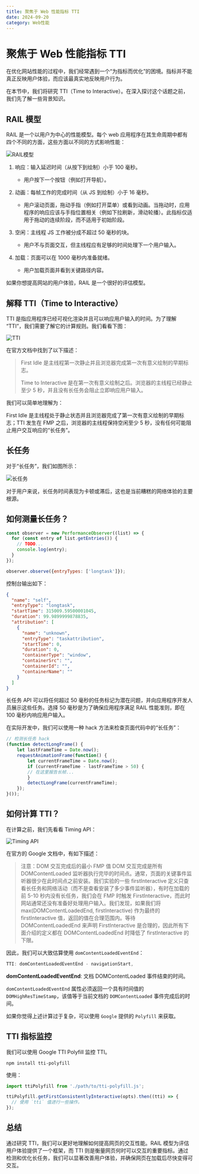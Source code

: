 ```yaml
---
title: 聚焦于 Web 性能指标 TTI
date: 2024-09-20
category: Web性能
---
```


# 聚焦于 Web 性能指标 TTI

在优化网站性能的过程中，我们经常遇到一个“为指标而优化”的困境。指标并不能真正反映用户体验，而应该最真实地反映用户行为。

在本节中，我们将研究 TTI（Time to Interactive）。在深入探讨这个话题之前，我们先了解一些背景知识。

## RAIL 模型

RAIL 是一个以用户为中心的性能模型。每个 web 应用程序在其生命周期中都有四个不同的方面，这些方面以不同的方式影响性能：

![RAIL模型](https://mmbiz.qpic.cn/mmbiz_png/LDPLltmNy571LicbMsgAAnTTDyD9wv2lOQMZHODGar0Xv3OJFUib7gSGPfNsAxiaxjeIl649cx7GxJuagY04rMGibg/640?wx_fmt=png&from=appmsg&tp=webp&wxfrom=5&wx_lazy=1&wx_co=1)

1. 响应：输入延迟时间（从按下到绘制）小于 100 毫秒。
    - 用户按下一个按钮（例如打开导航）。

2. 动画：每帧工作的完成时间（从 JS 到绘制）小于 16 毫秒。
    - 用户滚动页面，拖动手指（例如打开菜单）或看到动画。当拖动时，应用程序的响应应该与手指位置相关（例如下拉刷新，滑动轮播）。此指标仅适用于拖动的连续阶段，而不适用于初始阶段。

3. 空闲：主线程 JS 工作被分成不超过 50 毫秒的块。
    - 用户不与页面交互，但主线程应有足够的时间处理下一个用户输入。

4. 加载：页面可以在 1000 毫秒内准备就绪。
    - 用户加载页面并看到关键路径内容。

如果你想提高网站的用户体验，RAIL 是一个很好的评估模型。

## 解释 TTI（Time to Interactive）

TTI 是指应用程序已经可视化渲染并且可以响应用户输入的时间。为了理解 “TTI”，我们需要了解它的计算规则。我们看看下图：

![TTI](https://mmbiz.qpic.cn/mmbiz_png/LDPLltmNy571LicbMsgAAnTTDyD9wv2lOhKKwicq0uzqVVVsMz7BhtwosUhEQstWzJbbrfALLZyAiakibcicloF7ITg/640?wx_fmt=png&from=appmsg&tp=webp&wxfrom=5&wx_lazy=1&wx_co=1)

在官方文档中找到了以下描述：

> First Idle 是主线程第一次静止并且浏览器完成第一次有意义绘制的早期标志。
>
> Time to Interactive 是在第一次有意义绘制之后。浏览器的主线程已经静止至少 5 秒，并且没有长任务会阻止立即响应用户输入。

我们可以简单地理解为：

First Idle 是主线程处于静止状态并且浏览器完成了第一次有意义绘制的早期标志；TTI 发生在 FMP 之后，浏览器的主线程保持空闲至少 5 秒，没有任何可能阻止用户交互响应的“长任务”。

## 长任务

对于“长任务”，我们如图所示：

![长任务](https://mmbiz.qpic.cn/mmbiz_png/LDPLltmNy571LicbMsgAAnTTDyD9wv2lOn8zatjoO5EkbhzYL81c9Y9EbDWRqbJIwosNI8iaE72Bc9oiaqyLJUN4g/640?wx_fmt=png&from=appmsg&tp=webp&wxfrom=5&wx_lazy=1&wx_co=1)

对于用户来说，长任务时间表现为卡顿或滞后，这也是当前糟糕的网络体验的主要根源。

## 如何测量长任务？

```javascript
const observer = new PerformanceObserver((list) => {
  for (const entry of list.getEntries()) {
    // TODO...
    console.log(entry);
  }
});

observer.observe({entryTypes: ['longtask']});
```

控制台输出如下：

```json
{
  "name": "self",
  "entryType": "longtask",
  "startTime": 315009.59500001045,
  "duration": 99.9899999878835,
  "attribution": [
    {
      "name": "unknown",
      "entryType": "taskattribution",
      "startTime": 0,
      "duration": 0,
      "containerType": "window",
      "containerSrc": "",
      "containerId": "",
      "containerName": ""
    }
  ]
}
```

长任务 API 可以将任何超过 50 毫秒的任务标记为潜在问题，并向应用程序开发人员展示这些任务。选择 50 毫秒是为了确保应用程序满足 RAIL 性能准则，即在 100 毫秒内响应用户输入。

在实际开发中，我们可以使用一种 hack 方法来检查页面代码中的“长任务”：

```javascript
// 检测长任务 hack
(function detectLongFrame() {
    let lastFrameTime = Date.now();
    requestAnimationFrame(function() {
        let currentFrameTime = Date.now();
        if (currentFrameTime - lastFrameTime > 50) {
        // 在这里报告长帧...
        }
        detectLongFrame(currentFrameTime);
    });
}());
```

## 如何计算 TTI？

在计算之前，我们先看看 Timing API：

![Timing API](https://mmbiz.qpic.cn/mmbiz_png/LDPLltmNy571LicbMsgAAnTTDyD9wv2lOcQfVPvPZfQrpYj8LqZOkt6E8eLsXXe6uvyn6MwD8EOl18NTCZiaMuuw/640?wx_fmt=png&from=appmsg&tp=webp&wxfrom=5&wx_lazy=1&wx_co=1)

在官方的 Google 文档中，有如下描述：

> 注意：DOM 交互完成后的最小 FMP 值 DOM 交互完成是所有 DOMContentLoaded 监听器执行完毕的时间点。通常，页面的关键事件监听器很少在此时间点之前安装。我们实验的一些 firstInteractive 定义只查看长任务和网络活动（而不是查看安装了多少事件监听器），有时在加载的前 5-10 秒内没有长任务，我们会在 FMP 时触发 FirstInteractive，而此时网站通常还没有准备好处理用户输入。我们发现，如果我们将 max(DOMContentLoadedEnd, firstInteractive) 作为最终的 firstInteractive 值，返回的值在合理范围内。等待 DOMContentLoadedEnd 来声明 FirstInteractive 是合理的，因此所有下面介绍的定义都在 DOMContentLoadedEnd 时降低了 firstInteractive 的下限。

因此，我们可以大致估算使用 `domContentLoadedEventEnd`：

```javascript
TTI: domContentLoadedEventEnd - navigationStart,
```

**domContentLoadedEventEnd**: 文档 DOMContentLoaded 事件结束的时间。

`domContentLoadedEventEnd` 属性必须返回一个具有时间值的 `DOMHighResTimeStamp`，该值等于当前文档的 `DOMContentLoaded` 事件完成后的时间。

如果你觉得上述计算过于复杂，可以使用 `Google` 提供的 `Polyfill` 来获取。

## TTI 指标监控

我们可以使用 Google TTI Polyfill 监控 TTI。

```shell
npm install tti-polyfill
```

使用：

```javascript
import ttiPolyfill from './path/to/tti-polyfill.js';

ttiPolyfill.getFirstConsistentlyInteractive(opts).then((tti) => {
  // 使用 `tti` 值进行一些操作。
});
```

## 总结

通过研究 TTI，我们可以更好地理解如何提高网页的交互性能。RAIL 模型为评估用户体验提供了一个框架，而 TTI 则是衡量网页何时可以交互的重要指标。通过检测和优化长任务，我们可以显著改善用户体验，并确保网页在加载后尽快变得可交互。
